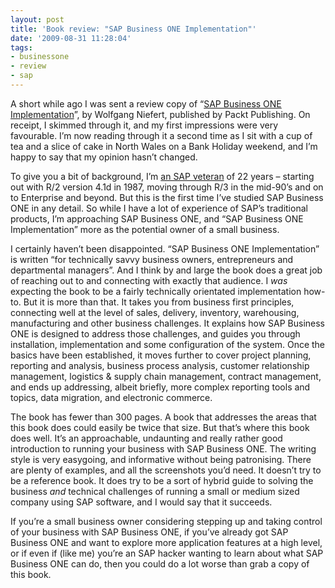 ```yaml
---
layout: post
title: 'Book review: "SAP Business ONE Implementation"'
date: '2009-08-31 11:28:04'
tags:
- businessone
- review
- sap
---
```



A short while ago I was sent a review copy of “[SAP Business ONE Implementation](http://www.packtpub.com/sap-business-1-implementation/book)”, by Wolfgang Niefert, published by Packt Publishing. On receipt, I skimmed through it, and my first impressions were very favourable. I’m now reading through it a second time as I sit with a cup of tea and a slice of cake in North Wales on a Bank Holiday weekend, and I’m happy to say that my opinion hasn’t changed.

To give you a bit of background, I’m [an SAP veteran](//qmacro.org/about/) of 22 years – starting out with R/2 version 4.1d in 1987, moving through R/3 in the mid-90’s and on to Enterprise and beyond. But this is the first time I’ve studied SAP Business ONE in any detail. So while I have a lot of experience of SAP’s traditional products, I’m approaching SAP Business ONE, and “SAP Business ONE Implementation” more as the potential owner of a small business.

I certainly haven’t been disappointed. “SAP Business ONE Implementation” is written “for technically savvy business owners, entrepreneurs and departmental managers”. And I think by and large the book does a great job of reaching out to and connecting with exactly that audience. I <span style="text-decoration: none;"><span>*was* expecting the book to be a fairly technically orientated implementation how-to. But it is more than that. It takes you from business first principles, connecting well at the level of sales, delivery, inventory, warehousing, manufacturing and other business challenges. It explains how SAP Business ONE is designed to address those challenges, and guides you through installation, implementation and some configuration of the system. Once the basics have been established, it moves further to cover project planning, reporting and analysis, business process analysis, customer relationship management, logistics & supply chain management, contract management, and ends up addressing, albeit briefly, more complex reporting tools and topics, data migration, and electronic commerce.</span></span>

The book has fewer than 300 pages. A book that addresses the areas that this book does could easily be twice that size. But that’s where this book does well. It’s an approachable, undaunting and really rather good introduction to running your business with SAP Business ONE. The writing style is very easygoing, and informative without being patronising. There are plenty of examples, and all the screenshots you’d need. It doesn’t try to be a reference book. It does try to be a sort of hybrid guide to solving the business *and* technical challenges of running a small or medium sized company using SAP software, and I would say that it succeeds.

If you’re a small business owner considering stepping up and taking control of your business with SAP Business ONE, if you’ve already got SAP Business ONE and want to explore more application features at a high level, or if even if (like me) you’re an SAP hacker wanting to learn about what SAP Business ONE can do, then you could do a lot worse than grab a copy of this book.


